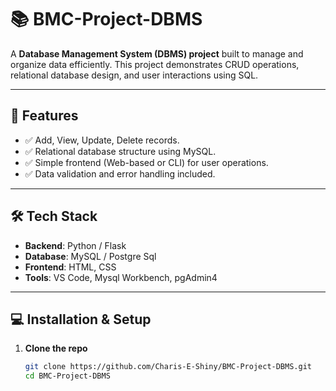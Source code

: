 # 📚 BMC-Project-DBMS

A **Database Management System (DBMS) project** built to manage and organize data efficiently. This project demonstrates CRUD operations, relational database design, and user interactions using SQL.

---

## 🚀 Features
- ✅ Add, View, Update, Delete records.
- ✅ Relational database structure using MySQL.
- ✅ Simple frontend (Web-based or CLI) for user operations.
- ✅ Data validation and error handling included.

---

## 🛠️ Tech Stack
- **Backend**: Python / Flask
- **Database**: MySQL / Postgre Sql
- **Frontend**: HTML, CSS
- **Tools**: VS Code, Mysql Workbench, pgAdmin4

---

## 💻 Installation & Setup

1. **Clone the repo**
   ```bash
   git clone https://github.com/Charis-E-Shiny/BMC-Project-DBMS.git
   cd BMC-Project-DBMS

